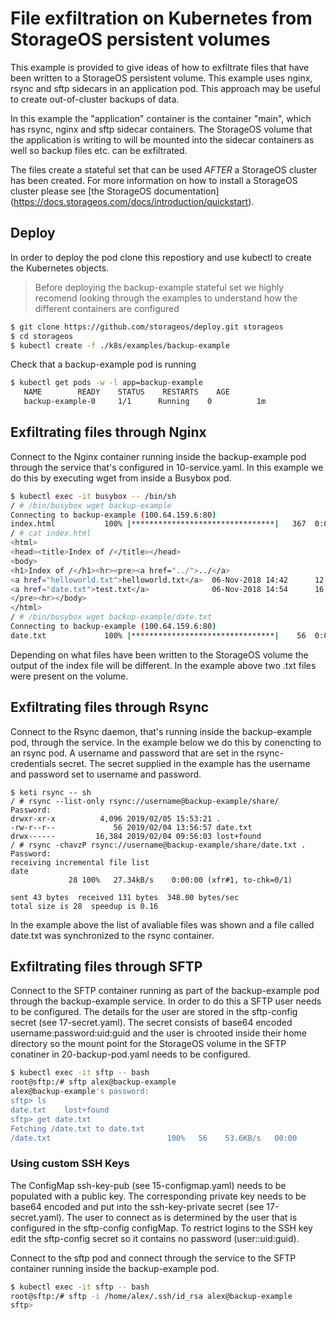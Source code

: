# File exfiltration on Kubernetes from StorageOS persistent volumes

This example is provided to give ideas of how to exfiltrate files that have
been written to a StorageOS persistent volume. This example uses nginx, rsync
and sftp sidecars in an application pod. This approach may be useful to create
out-of-cluster backups of data.

In this example the "application" container is the container "main", which has
rsync, nginx and sftp sidecar containers. The StorageOS volume that the
application is writing to will be mounted into the sidecar containers as well so
backup files etc. can be exfiltrated. 

The files create a stateful set that can be used *AFTER* a StorageOS cluster
has been created. For more information on how to install a StorageOS cluster
please see [the StorageOS documentation]
(https://docs.storageos.com/docs/introduction/quickstart).

## Deploy

In order to deploy the pod clone this repostiory and use kubectl to create the
Kubernetes objects.

> Before deploying the backup-example stateful set we highly recomend looking
> through the examples to understand how the different containers are
> configured 

```bash
$ git clone https://github.com/storageos/deploy.git storageos
$ cd storageos
$ kubectl create -f ./k8s/examples/backup-example
```
Check that a backup-example pod is running

```bash
$ kubectl get pods -w -l app=backup-example
   NAME        READY    STATUS    RESTARTS    AGE
   backup-example-0     1/1      Running    0          1m
```

## Exfiltrating files through Nginx

Connect to the Nginx container running inside the backup-example pod through
the service that's configured in 10-service.yaml. In this example we do this by
executing wget from inside a Busybox pod.

```bash
$ kubectl exec -it busybox -- /bin/sh
/ # /bin/busybox wget backup-example
Connecting to backup-example (100.64.159.6:80)
index.html           100% |********************************|   367  0:00:00 ETA
/ # cat index.html
<html>
<head><title>Index of /</title></head>
<body>
<h1>Index of /</h1><hr><pre><a href="../">../</a>
<a href="helloworld.txt">helloworld.txt</a>  06-Nov-2018 14:42      12
<a href="date.txt">test.txt</a>              06-Nov-2018 14:54      16
</pre><hr></body>
</html>
/ # /bin/busybox wget backup-example/date.txt
Connecting to backup-example (100.64.159.6:80)
date.txt             100% |********************************|    56  0:00:00 ETA
```

Depending on what files have been written to the StorageOS volume the output of
the index file will be different. In the example above two .txt files were
present on the volume.

## Exfiltrating files through Rsync

Connect to the Rsync daemon, that's running inside the backup-example pod,
through the service. In the example below we do this by conencting to an rsync
pod. A username and password that are set in the rsync-credentials secret. The
secret supplied in the example has the username and password set to username
and password.

```
$ keti rsync -- sh
/ # rsync --list-only rsync://username@backup-example/share/
Password:
drwxr-xr-x          4,096 2019/02/05 15:53:21 .
-rw-r--r--             56 2019/02/04 13:56:57 date.txt
drwx------         16,384 2019/02/04 09:56:03 lost+found
/ # rsync -chavzP rsync://username@backup-example/share/date.txt .
Password:
receiving incremental file list
date
             28 100%   27.34kB/s    0:00:00 (xfr#1, to-chk=0/1)

sent 43 bytes  received 131 bytes  348.00 bytes/sec
total size is 28  speedup is 0.16

```
In the example above the list of avaliable files was shown and a file called
date.txt was synchronized to the rsync container.

## Exfiltrating files through SFTP

Connect to the SFTP container running as part of the backup-example pod through
the backup-example service. In order to do this a SFTP user needs to be
configured. The details for the user are stored in the sftp-config secret (see
17-secret.yaml). The secret consists of base64 encoded
username:password:uid:guid and the user is chrooted inside their home directory
so the mount point for the StorageOS volume in the SFTP conatiner in
20-backup-pod.yaml needs to be configured.

```bash
$ kubectl exec -it sftp -- bash
root@sftp:/# sftp alex@backup-example
alex@backup-example's password:
sftp> ls
date.txt    lost+found  
sftp> get date.txt
Fetching /date.txt to date.txt
/date.txt                          100%   56    53.6KB/s   00:00    

```

### Using custom SSH Keys

The ConfigMap ssh-key-pub (see 15-configmap.yaml) needs to be populated with a
public key. The corresponding private key needs to be base64 encoded and put
into the ssh-key-private secret (see 17-secret.yaml). The user to connect as is
determined by the user that is configured in the sftp-config configMap. To
restrict logins to the SSH key edit the sftp-config secret so it contains no
password (user::uid:guid).

Connect to the sftp pod and connect through the service to the SFTP container
running inside the backup-example pod. 

```bash 
$ kubectl exec -it sftp -- bash
root@sftp:/# sftp -i /home/alex/.ssh/id_rsa alex@backup-example
sftp>
```
